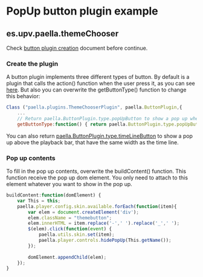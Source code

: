 ---
---

# PopUp button plugin example

## es.upv.paella.themeChooser

Check [button plugin creation](button_plugin.html) document before continue.

### Create the plugin

A button plugin implements three different types of button. By default is a plugin that calls the
action() function when the user press it, as you can see [here](button_plugin.md). But also you can
overwrite the getButtonType() function to change this behavior:

```javascript
Class ("paella.plugins.ThemeChooserPlugin", paella.ButtonPlugin,{
	...
	// Return paella.ButtonPlugin.type.popUpButton to show a pop up when the user press the button	
	getButtonType:function() { return paella.ButtonPlugin.type.popUpButton; },
```

You can also return [paella.ButtonPlugin.type.timeLineButton](timeline_plugin.md) to show a pop up above the playback bar,
that have the same width as the time line.

### Pop up contents

To fill in the pop up contents, overwrite the buildContent() function. This function receive the pop up
dom element. You only need to attach to this element whatever you want to show in the pop up.

```javascript
buildContent:function(domElement) {
	var This = this;
	paella.player.config.skin.available.forEach(function(item){
		var elem = document.createElement('div');
		elem.className = "themebutton";
		elem.innerHTML = item.replace('-',' ').replace('_',' ');
		$(elem).click(function(event) {
			paella.utils.skin.set(item);
			paella.player.controls.hidePopUp(This.getName());
		});
		
		domElement.appendChild(elem);			
	});
}
```
